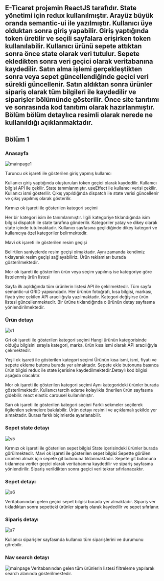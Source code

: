 ## E-Ticaret projemin ReactJS tarafıdır. State yönetimi için redux kullanılmıştır. Arayüz büyük oranda semantic-ui ile yazılmıştır. Kullanıcı üye olduktan sonra giriş yapabilir. Giriş yaptığında token üretilir ve seçili sayfalara erişirken token kullanılabilir. Kullanıcı ürünü sepete attıktan sonra önce state olarak veri tutulur. Sepete ekledikten sonra veri geçici olarak veritabanına kaydedilir. Satın alma işlemi gerçekleştikten sonra veya sepet güncellendiğinde geçici veri sürekli güncellenir. Satın aldıktan sonra ürünler sipariş olarak tüm bilgileri ile kaydedilir ve siparişler bölümünde gösterilir. Önce site tanıtımı ve sonrasında kod tanıtımı olarak hazırlanmıştır. Bölüm bölüm detaylıca resimli olarak nerede ne kullanıldığı açıklanmaktadır.

## Bölüm 1
### Anasayfa
![mainpage1](https://user-images.githubusercontent.com/36435160/179985384-758ce798-1bfa-4c8b-aeac-dabb757bebc5.png)

Turuncu ok işareti ile gösterilen giriş yapmış kullanıcı

Kullanıcı giriş yaptığında oluşturulan token geçici olarak kaydedilir. Kullanıcı bilgisi API ile çekilir. State tanımlanmıştır. useEffect ile kullanıcı verisi çekilir. Kullanıcı ismi gösterilir. Çıkış yapıldığında dispatch ile state verisi güncellenir ve çıkış yapılmış olarak gösterilir.

Kırmızı ok işareti ile gösterilen kategori seçimi

Her bir kategori isim ile tanımlanmıştır. İlgili kategoriye tıklandığında isim bilgisi dispatch ile state tarafına gönderilir. Kategoriler yatay ve dikey olarak state içinde tutulmaktadır. Kullanıcı sayfasına geçildiğinde dikey kategori ve kullanıcıya özel kategoriler belirmektedir.

Mavi ok işareti ile gösterilen resim geçişi

Belirtilen saniyelerde resim geçişi olmaktadır. Aynı zamanda kendimiz tıklayarak resim geçişi sağlayabiliriz. Ürün reklamları burada gösterilmektedir.

Mor ok işareti ile gösterilen ürün veya seçim yapılmış ise kategoriye göre listelenmiş ürün listesi

Sayfa ilk açıldığında tüm ürünlerin listesi API ile çekilmektedir. Tüm sayfa semantic-ui GRID yapısındadır. Her ürünün fotoğrafı, kısa bilgisi, markası, fiyatı yine çekilen API aracılığıyla yazılmaktadır. Kategori değişirse ürün listesi güncellenmektedir. Bir ürüne tıklandığında o ürünün detay sayfasına yönlendirilmektedir.

### Ürün detayı
![s1](https://user-images.githubusercontent.com/36435160/179985405-42ea70b5-f275-4be8-b555-41724fb3fbae.png)

Gri ok işareti ile gösterilen kategori seçimi
Hangi ürünün kategorisinde olduğu bilgisini sırayla kategori, marka, ürün kısa ismi olarak API aracılığıyla çekmektedir.

Yeşil ok işareti ile gösterilen kategori seçimi
Ürünün kısa ismi, ismi, fiyatı ve sepete ekleme butonu burada yer almaktadır. Sepete ekle butonuna basınca ürün bilgisi redux ile state içerisine kaydedilmektedir.Detaylı kod bilgisi aşağıda olacaktır.

Mor ok işareti ile gösterilen kategori seçimi
Aynı kategorideki ürünler burada gösterilmektedir. Kullanıcı tercih ederse kolaylıkla önerilen ürün sayfasına gidebilir. react elastic carousel kullanılmıştır. 

Sarı ok işareti ile gösterilen kategori seçimi
Farklı sekmeler seçilerek ilgilenilen sekmelere bakılabilir. Ürün detayı resimli ve açıklamalı şekilde yer almaktadır. Burası farklı biçimlerde ayarlanabilir.

### Sepet state detayı
![s5](https://user-images.githubusercontent.com/36435160/179985412-df9b4cf5-4a3d-44cd-8fe8-86647bb1aac0.png)

Kırmızı ok işareti ile gösterilen sepet bilgisi
State içerisindeki ürünler burada görülmektedir. 
Mavi ok işareti ile gösterilen sepet bilgisi
Sepette görülen ürünleri almak için sepete git butonuna tıklanmaktadır. Sepete git butonuna tıklanınca veriler geçici olarak veritabanına kaydedilir ve sipariş sayfasına yönlendirilir. Sipariş verildikten sonra geçici veri tekrar sıfırlanacaktır.

### Sepet detayı
![s6](https://user-images.githubusercontent.com/36435160/179985429-51ebff1f-33df-42ac-ae4a-87562b47cb38.png)

Veritabanından gelen geçici sepet bilgisi burada yer almaktadır. Sipariş ver tıkladıktan sonra sepetteki ürünler sipariş olarak kaydedilir ve sepet sıfırlanır.


### Sipariş detayı
![s7](https://user-images.githubusercontent.com/36435160/179985441-d8730ada-d1ac-4873-b075-c49f3e28047c.png)

Kullanıcı siparişler sayfasında kullanıcı tüm siparişlerini ve durumunu görebilir.

### Nav search detayı
![mainpage](https://user-images.githubusercontent.com/36435160/179985444-60df994c-2367-4044-a5c8-0bdbcf31556a.png)
Veritabanından gelen tüm ürünlerin listesi filtreleme yapılarak search alanında gösterilmektedir.


